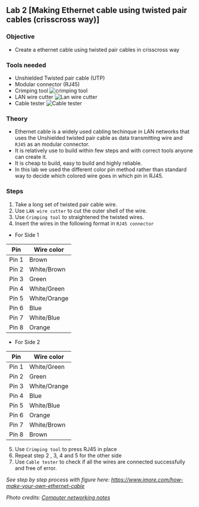 ## Lab 2 [Making Ethernet cable using twisted pair cables (crisscross way)]

### Objective

- Create a ethernet cable using twisted pair cables in crisscross way

### Tools needed

- Unshielded Twisted pair cable (UTP)
- Modular connector (RJ45)
- Crimping tool
![crimping tool](https://www.computernetworkingnotes.org/images/networking-tutorials/nt19-02-wire-crimper-tool.png)
- LAN wire cutter
![Lan wire cutter](https://www.computernetworkingnotes.org/images/networking-tutorials/nt19-01-wire-cutter-and-striper-tools.png)
- Cable tester
![Cable tester](https://www.computernetworkingnotes.org/images/networking-tutorials/nt19-04-network-cable-tester.png)

### Theory

- Ethernet cable is a widely used cabling techinque in LAN networks that uses the Unshielded twisted pair cable as data transmitting wire and `RJ45` as an modular connector.
- It is relatively use to build within few steps and with correct tools anyone can create it.
- It is cheap to build, easy to build and highly reliable.
- In this lab we used the different color pin method rather than standard way to decide which colored wire goes in which pin in RJ45.

### Steps

1. Take a long set of twisted pair cable wire.
2. Use `LAN wire cutter` to cut the outer shell of the wire.
3. Use `Crimping tool` to straightened the twisted wires.
4. Insert the wires in the following format in `RJ45 connector`

- For Side 1

Pin | Wire color
--|--
Pin 1 | Brown
Pin 2 | White/Brown
Pin 3 | Green
Pin 4 | White/Green
Pin 5 | White/Orange
Pin 6 | Blue
Pin 7 | White/Blue
Pin 8 | Orange

- For Side 2

Pin | Wire color
--|--
Pin 1 | White/Green
Pin 2 | Green
Pin 3 | White/Orange
Pin 4 | Blue
Pin 5 | White/Blue
Pin 6 | Orange
Pin 7 | White/Brown
Pin 8 | Brown

5. Use `Crimping tool` to press RJ45 in place 
6. Repeat step 2 , 3, 4 and 5 for the other side
7. Use `Cable tester` to check if all the wires are connected successfully and free of error.

*See step by step process with figure here: https://www.imore.com/how-make-your-own-ethernet-cable*

*Photo credits: [Computer networking notes](https://www.computernetworkingnotes.com/)*